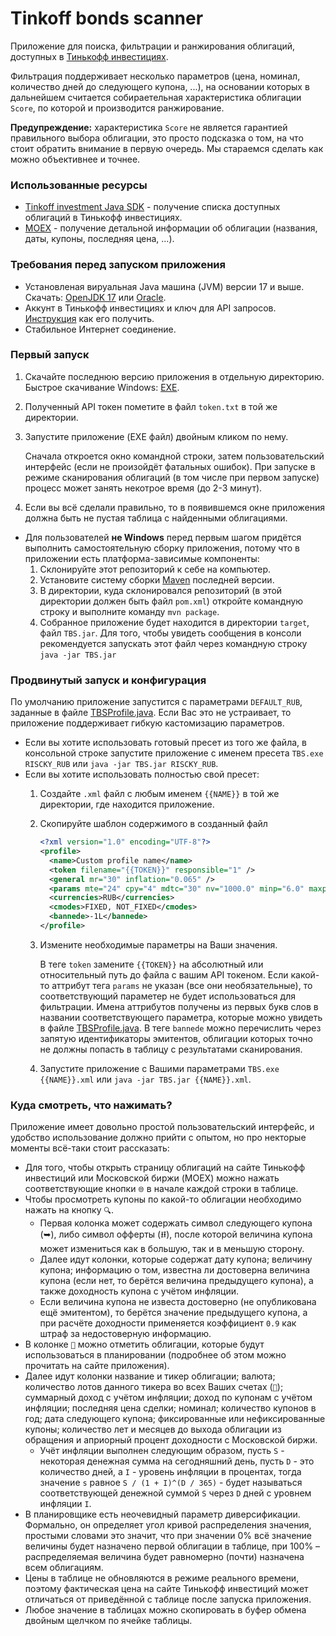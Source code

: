 # Tinkoff bonds scanner

Приложение для поиска, фильтрации и ранжирования облигаций, доступных в [Тинькофф инвестициях](https://www.tinkoff.ru/invest/).

Фильтрация поддерживает несколько параметров (цена, номинал, количество дней до следующего купона, ...), на основании которых
в дальнейшем считается собираетельная характеристика облигации `Score`, по которой и производится ранжирование.

**Предупреждение:** характеристика `Score` не является гарантией правильного выбора облигации, это просто подсказка о том, 
на что стоит обратить внимание в первую очередь. Мы стараемся сделать как можно объективнее и точнее.

### Использованные ресурсы

* [Tinkoff investment Java SDK](https://github.com/TinkoffCreditSystems/invest-openapi-java-sdk) - получение списка доступных облигаций в Тинькофф инвестициях.
* [MOEX](https://iss.moex.com/) - получение детальной информации об облигации (названия, даты, купоны, последняя цена, ...).

### Требования перед запуском приложения

* Установленая вируальная Java машина (JVM) версии 17 и выше.
  Скачать: [OpenJDK 17](https://jdk.java.net/java-se-ri/17) или [Oracle](https://www.oracle.com/java/technologies/downloads/).
* Аккунт в Тинькофф инвестициях и ключ для API запросов. [Инструкция](https://tinkoffcreditsystems.github.io/invest-openapi/auth/) как его получить.
* Стабильное Интернет соединение.

### Первый запуск

1. Скачайте последнюю версию приложения в отдельную директорию. Быстрое скачивание Windows: [EXE](https://github.com/Shemplo/TBS/releases/latest/download/TBS.exe).
2. Полученный API токен пометите в файл `token.txt` в той же директории.
3. Запустите приложение (EXE файл) двойным кликом по нему. 
     
     Сначала откроется окно командной строки, затем пользовательский интерфейс (если не произойдёт фатальных ошибок). 
     При запуске в режиме сканирования облигаций (в том числе при первом запуске) процесс может занять некотрое время (до 2-3 минут). 

4. Если вы всё сделали правильно, то в появившемся окне приложения должна быть не пустая таблица с найденными облигациями.
* Для пользователей **не Windows** перед первым шагом придётся выполнить самостоятельную сборку приложения, 
  потому что в приложении есть платформа-зависимые компоненты:
    1. Склонируйте этот репозиторий к себе на компьютер.
    2. Установите систему сборки [Maven](https://maven.apache.org/) последней версии.
    3. В директории, куда склонировался репозиторий (в этой директории должен быть файл `pom.xml`) откройте командную строку и выполните команду `mvn package`.
    4. Собранное приложение будет находится в директории `target`, файл `TBS.jar`. Для того, чтобы увидеть сообщения в консоли рекомендуется запускать этот файл
       через командную строку `java -jar TBS.jar`

### Продвинутый запуск и конфигурация

По умолчанию приложение запустится с параметрами `DEFAULT_RUB`, заданные в файле [TBSProfile.java](https://github.com/Shemplo/TBS/blob/master/src/main/java/ru/shemplo/tbs/entity/TBSProfile.java). 
Если Вас это не устраивает, то приложение поддерживает гибкую кастомизацию параметров.

* Если вы хотите использовать готовый пресет из того же файла, в консольной строке запустите приложение с именем пресета
  `TBS.exe RISCKY_RUB` или `java -jar TBS.jar RISCKY_RUB`.
* Если вы хотите использовать полностью свой пресет:
    1. Создайте `.xml` файл с любым именем `{{NAME}}` в той же директории, где находится приложение.
    2. Скопируйте шаблон содержимого в созданный файл
        ```xml
        <?xml version="1.0" encoding="UTF-8"?>
        <profile>
          <name>Custom profile name</name>
          <token filename="{{TOKEN}}" responsible="1" />
          <general mr="30" inflation="0.065" />
          <params mte="24" cpy="4" mdtc="30" nv="1000.0" minp="6.0" maxpr="1000" />
          <currencies>RUB</currencies>
          <cmodes>FIXED, NOT_FIXED</cmodes>
          <bannede>-1L</bannede>
        </profile>
        ```
     3. Измените необходимые параметры на Ваши значения.
        
        В теге `token` замените `{{TOKEN}}` на абсолютный или относительный путь до файла с вашим API токеном.
        Если какой-то аттрибут тега `params` не указан (все они необязательные), то соответствующий параметер не будет использоваться для фильтрации.
        Имена аттрибутов получены из первых букв слов в названии соответствующего параметра, которые можно увидеть в файле [TBSProfile.java](https://github.com/Shemplo/TBS/blob/master/src/main/java/ru/shemplo/tbs/entity/TBSProfile.java).
        В теге `bannede` можно перечислить через запятую идентификаторы эмитентов, облигации которых точно не должны попасть в таблицу с результатами сканирования.
      
     4. Запустите приложение с Вашими параметрами `TBS.exe {{NAME}}.xml` или `java -jar TBS.jar {{NAME}}.xml`.

### Куда смотреть, что нажимать?

Приложение имеет довольно простой пользовательский интерфейс, и удобство использование должно прийти с опытом, но про некторые моменты всё-таки стоит рассказать:

* Для того, чтобы открыть страницу облигаций на сайте Тинькофф инвестиций или Московской биржи (MOEX) можно нажать соответствующие кнопки 
  `🌐` в начале каждой строки в таблице.
* Чтобы просмотреть купоны по какой-то облигации необходимо нажать на кнопку `🔍`.
    * Первая колонка может содержать символ следующего купона (➥), либо символ офферты (⭿), 
      после которой величина купона может измениться как в большую, так и в меньшую сторону.
    * Далее идут колонки, которые содержат дату купона; величину купона; информацию о том, известна ли достоверна величина купона
      (если нет, то берётся величина предыдущего купона), а также доходность купона с учётом инфляции.
    * Если величина купона не известа достоверно (не опубликована ещё эмитентом), то берётся значение предыдущего купона, а при расчёте доходности применяется
      коэффициент `0.9` как штраф за недостоверную информацию.
* В колонке `📎` можно отметить облигации, которые будут использоваться в планировании (подробнее об этом можно прочитать на сайте приложения).
* Далее идут колонки название и тикер облигации; валюта; количество лотов данного тикера во всех Ваших счетах (`👝`); суммарный доход с учётом инфляции; 
  доход по купонам с учётом инфляции; последняя цена сделки; номинал; количество купонов в год; дата следующего купона; фиксированные или нефиксированные купоны; 
  количество лет и месяцев до выхода облигации из обращения и априорный процент доходности с Московской биржи.
    * Учёт инфляции выполнен следующим образом, пусть `S` - некоторая денежная сумма на сегодняшний день, пусть `D` - это количество дней, а `I` - уровень инфляции
      в процентах, тогда значение `s` равное `S / (1 + I)^(D / 365)` - будет называться соответствующей денежной суммой `S` через `D` дней с уровнем инфляции `I`.
* В планировщике есть неочевидный параметр диверсификации. Формально, он определяет угол кривой распределения значения, простыми словами это значит, 
  что при значении 0% всё значение величины будет назначено первой облигации в таблице, при 100% – распределяемая величина будет равномерно (почти)
  назначена всем облигациям.
* Цены в таблице не обновляются в режиме реального времени, поэтому фактическая цена на сайте Тинькофф инвестиций может отличаться 
  от приведённой с таблице после запуска приложения.
* Любое значение в таблицах можно скопировать в буфер обмена двойным щелчком по ячейке таблицы.
